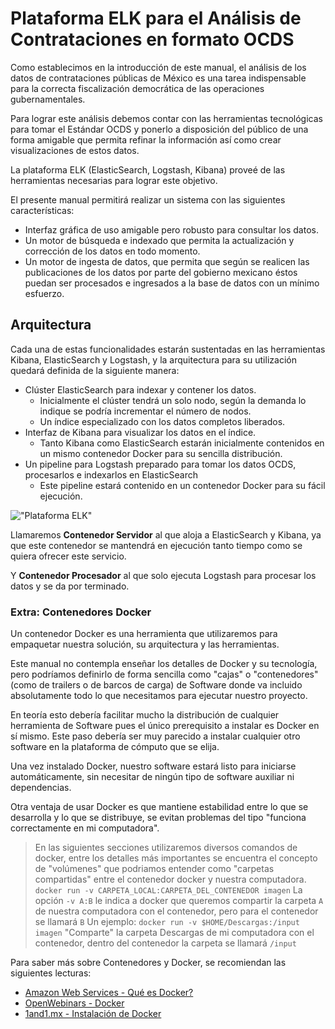 # Plataforma ELK para el Análisis de Contrataciones en formato OCDS

Como establecimos en la introducción de este manual, el análisis de los datos de contrataciones públicas de México es
una tarea indispensable para la correcta fiscalización democrática de las operaciones gubernamentales.

Para lograr este análisis debemos contar con las herramientas tecnológicas para tomar el Estándar OCDS y ponerlo a
disposición del público de una forma amigable que permita refinar la información así como crear visualizaciones de estos
datos.

La plataforma ELK (ElasticSearch, Logstash, Kibana) proveé de las herramientas necesarias para lograr este objetivo.

El presente manual permitirá realizar un sistema con las siguientes características:

- Interfaz gráfica de uso amigable pero robusto para consultar los datos.
- Un motor de búsqueda e indexado que permita la actualización y corrección de los datos en todo momento.
- Un motor de ingesta de datos, que permita que según se realicen las publicaciones de los datos por parte del gobierno
  mexicano éstos puedan ser procesados e ingresados a la base de datos con un mínimo esfuerzo.

## Arquitectura

Cada una de estas funcionalidades estarán sustentadas en las herramientas Kibana, ElasticSearch y Logstash, y la
arquitectura para su utilización quedará definida de la siguiente manera:

- Clúster ElasticSearch para indexar y contener los datos.
    - Inicialmente el clúster tendrá un solo nodo, según la demanda lo indique se podría incrementar el número de nodos.
    - Un índice especializado con los datos completos liberados.
- Interfaz de Kibana para visualizar los datos en el índice.
    - Tanto Kibana como ElasticSearch estarán inicialmente contenidos en un mismo contenedor Docker para su sencilla distribución.
- Un pipeline para Logstash preparado para tomar los datos OCDS, procesarlos e indexarlos en ElasticSearch
    - Este pipeline estará contenido en un contenedor Docker para su fácil ejecución.

!["Plataforma ELK"](arquitectura.png "Plataforma ELK")

Llamaremos **Contenedor Servidor** al que aloja a ElasticSearch y Kibana, ya que este contenedor se mantendrá en
ejecución tanto tiempo como se quiera ofrecer este servicio.

Y **Contenedor Procesador** al que solo ejecuta Logstash para procesar los datos y se da por terminado.

### Extra: Contenedores Docker

Un contenedor Docker es una herramienta que utilizaremos para empaquetar nuestra solución, su arquitectura y las
herramientas.

Este manual no contempla enseñar los detalles de Docker y su tecnología, pero podríamos definirlo de forma sencilla como
"cajas" o "contenedores" (como de trailers o de barcos de carga) de Software donde va incluido absolutamente todo lo que
necesitamos para ejecutar nuestro proyecto.

En teoría esto debería facilitar mucho la distribución de cualquier herramienta de Software pues el único prerequisito a
instalar es Docker en sí mismo. Este paso debería ser muy parecido a instalar cualquier otro software en la plataforma
de cómputo que se elija.

Una vez instalado Docker, nuestro software estará listo para iniciarse automáticamente, sin necesitar de ningún tipo
de software auxiliar ni dependencias.

Otra ventaja de usar Docker es que mantiene estabilidad entre lo que se desarrolla y lo que se distribuye, se evitan
problemas del tipo "funciona correctamente en mi computadora".

> En las siguientes secciones utilizaremos diversos comandos de docker, entre los detalles más importantes se encuentra
> el concepto de "volúmenes" que podriamos entender como "carpetas compartidas" entre el contenedor docker y nuestra computadora.
    ```
    docker run -v CARPETA_LOCAL:CARPETA_DEL_CONTENEDOR imagen
    ```
    La opción `-v A:B` le indica a docker que queremos compartir la carpeta `A` de nuestra computadora con el contenedor,
    pero para el contenedor se llamará `B`
    Un ejemplo:
    ```
    docker run -v $HOME/Descargas:/input imagen
    ```
    "Comparte" la carpeta Descargas de mi computadora con el contenedor, dentro del contenedor la carpeta se llamará `/input`

Para saber más sobre Contenedores y Docker, se recomiendan las siguientes lecturas:
- [Amazon Web Services - Qué es Docker?](https://aws.amazon.com/es/docker/)
- [OpenWebinars - Docker](https://openwebinars.net/blog/docker-que-es-sus-principales-caracteristicas/)
- [1and1.mx - Instalación de Docker](https://www.1and1.mx/digitalguide/servidores/configuracion/tutorial-docker-instalacion-y-primeros-pasos/)
